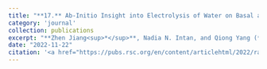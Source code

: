 ```yaml
---
title: "**17.** Ab-Initio Insight into Electrolysis of Water on Basal and Edge (Fullerene C<sub>20</sub>) Surfaces of 4 Å Single-Walled Carbon Nanotubes"
category: 'journal'
collection: publications
excerpt: "**Zhen Jiang<sup>*</sup>**, Nadia N. Intan, and Qiong Yang (**<sup>*</sup>: corresponding authors**)"
date: "2022-11-22"
citation: '<a href="https://pubs.rsc.org/en/content/articlehtml/2022/ra/d2ra06123f"> <span style="color: blue"><i><B>RSC Adv.</B></i></span> 12, 33552-33558 (2022) </a>'
---
```

